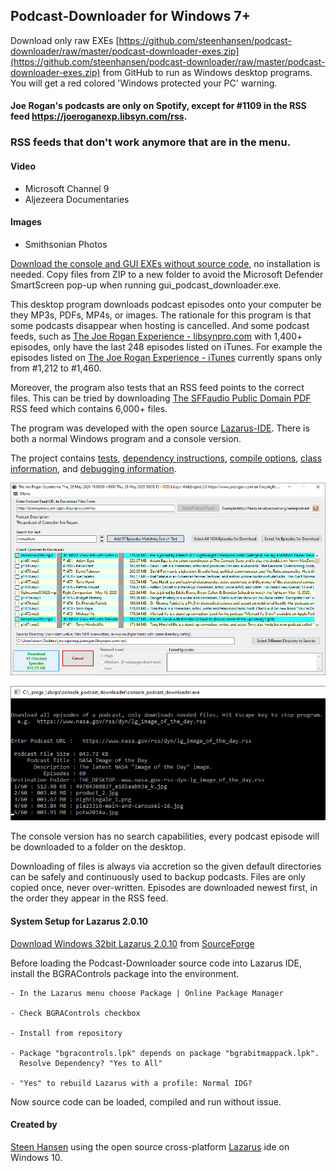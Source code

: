

## Podcast-Downloader for Windows 7+
Download only raw EXEs [https://github.com/steenhansen/podcast-downloader/raw/master/podcast-downloader-exes.zip](https://github.com/steenhansen/podcast-downloader/raw/master/podcast-downloader-exes.zip) from GitHub to run as Windows desktop programs. You will get a red colored 'Windows protected your PC' warning.

#### Joe Rogan's podcasts are only on Spotify, except for #1109 in the RSS feed https://joeroganexp.libsyn.com/rss.

### RSS feeds that don't work anymore that are in the menu.

#### Video
 - Microsoft Channel 9
 - Aljezeera Documentaries

#### Images
 - Smithsonian Photos

[Download the console and GUI EXEs without source code](https://github.com/steenhansen/podcast-downloader/raw/master/podcast-downloader-exes.zip), no installation is needed. Copy files from ZIP to a new folder to avoid the Microsoft Defender SmartScreen pop-up when running gui\_podcast\_downloader.exe.  

This desktop program downloads podcast episodes onto your computer be they MP3s, PDFs, MP4s, or images. The rationale for this program is that some podcasts disappear when hosting is cancelled. And some podcast feeds, such as [The Joe Rogan Experience - libsynpro.com](http://joeroganexp.joerogan.libsynpro.com/rss) with 1,400+ episodes, only have the last 248 episodes listed on iTunes. For example the episodes listed on [The Joe Rogan Experience - iTunes](https://podcasts.apple.com/us/podcast/the-joe-rogan-experience/id360084272)  currently spans only from #1,212 to #1,460.

Moreover, the program also tests that an RSS feed points to the correct files. This can be tried by downloading [The SFFaudio Public Domain PDF](https://sffaudio.herokuapp.com/pdf/rss) RSS feed which contains 6,000+ files.

The program was developed with the open source [Lazarus-IDE](https://www.lazarus-ide.org/). There is both a normal Windows program and a console version. 

<a name="s"></a>
<a name="screen-shot"></a>
The project contains [tests](https://github.com/steenhansen/podcast-downloader/tree/master/the_tests), [dependency instructions](https://github.com/steenhansen/podcast-downloader/blob/master/compile-info/gui-podcast-downloader-dependencies.png), [compile options](https://github.com/steenhansen/podcast-downloader/blob/master/compile-info/compile-options.png), [class information](https://github.com/steenhansen/podcast-downloader/blob/master/compile-info/var-types.txt), and [debugging information](https://github.com/steenhansen/podcast-downloader/blob/master/compile-info/debug-server.png).


![GUI version](https://raw.githubusercontent.com/steenhansen/podcast-downloader/master/lib/gui-downloader.png)

![Console version](https://raw.githubusercontent.com/steenhansen/podcast-downloader/master/lib/console-downloader.png)

The console version has no search capabilities, every podcast episode will be downloaded to a folder on the desktop.

Downloading of files is always via accretion so the given default directories can be safely and continuously used to backup podcasts. Files are only copied once, never over-written. Episodes are downloaded newest first, in the order they appear in the RSS feed.

#### System Setup for Lazarus 2.0.10

[Download Windows 32bit Lazarus 2.0.10](https://sourceforge.net/projects/lazarus/files/Lazarus%20Windows%2032%20bits/Lazarus%202.0.10/lazarus-2.0.10-fpc-3.2.0-win32.exe/download) from [SourceForge](https://sourceforge.net/projects/lazarus/files/Lazarus%20Windows%2032%20bits/Lazarus%202.0.10/)

Before loading the Podcast-Downloader source code into Lazarus IDE, install the BGRAControls package into the environment.

	- In the Lazarus menu choose Package | Online Package Manager
	
	- Check BGRAControls checkbox
	
	- Install from repository
	
	- Package "bgracontrols.lpk" depends on package "bgrabitmappack.lpk".
	  Resolve Dependency? "Yes to All"
	
	- "Yes" to rebuild Lazarus with a profile: Normal IDG?

Now source code can be loaded, compiled and run without issue.

#### Created by
[Steen Hansen](https://github.com/steenhansen) using the open source cross-platform [Lazarus](https://www.lazarus-ide.org/) ide on Windows 10.










































